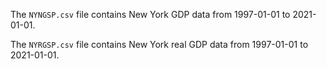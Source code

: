 The `NYNGSP.csv` file contains New York GDP data from 1997-01-01 to 2021-01-01.

The `NYRGSP.csv` file contains New York real GDP data from 1997-01-01 to 2021-01-01.

